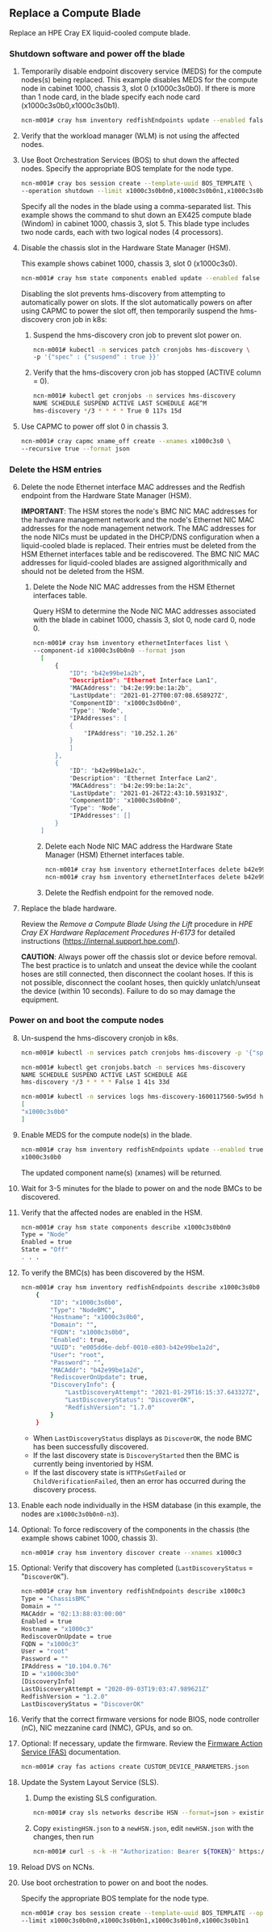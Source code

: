 

## Replace a Compute Blade

Replace an HPE Cray EX liquid-cooled compute blade.

### Shutdown software and power off the blade

1. Temporarily disable endpoint discovery service (MEDS) for the compute nodes(s) being replaced.
   This example disables MEDS for the compute node in cabinet 1000, chassis 3, slot 0 (x1000c3s0b0). If there is more than 1 node card, in the blade specify each node card (x1000c3s0b0,x1000c3s0b1).

   ```bash
   ncn-m001# cray hsm inventory redfishEndpoints update --enabled false x1000c3s0b0
   ```

2. Verify that the workload manager (WLM) is not using the affected nodes.

3. Use Boot Orchestration Services (BOS) to shut down the affected nodes. Specify the appropriate BOS template for the node type.

   ```bash
   ncn-m001# cray bos session create --template-uuid BOS_TEMPLATE \
   --operation shutdown --limit x1000c3s0b0n0,x1000c3s0b0n1,x1000c3s0b1n0,x1000c3s0b1n1
   ```

   Specify all the nodes in the blade using a comma-separated list. This example shows the command to shut down an EX425 compute blade (Windom) in cabinet 1000, chassis 3, slot 5. This blade type includes two node cards, each with two logical nodes (4 processors).

4. Disable the chassis slot in the Hardware State Manager (HSM).

   This example shows cabinet 1000, chassis 3, slot 0 (x1000c3s0).

   ```bash
   ncn-m001# cray hsm state components enabled update --enabled false x1000c3s0
   ```

   Disabling the slot prevents hms-discovery from attempting to automatically power on slots. If the slot
   automatically powers on after using CAPMC to power the slot off, then temporarily suspend the hms-discovery cron job in k8s:

   1. Suspend the hms-discovery cron job to prevent slot power on.

      ```bash
      ncn-m001# kubectl -n services patch cronjobs hms-discovery \
      -p '{"spec" : {"suspend" : true }}'
      ```

   2. Verify that the hms-discovery cron job has stopped (ACTIVE column = 0).

      ```bash
      ncn-m001# kubectl get cronjobs -n services hms-discovery
      NAME SCHEDULE SUSPEND ACTIVE LAST SCHEDULE AGE^M
      hms-discovery */3 * * * * True 0 117s 15d
      ```

5. Use CAPMC to power off slot 0 in chassis 3.

   ```bash
   ncn-m001# cray capmc xname_off create --xnames x1000c3s0 \
   --recursive true --format json
   ```

### Delete the HSM entries

6. Delete the node Ethernet interface MAC addresses and the Redfish endpoint from the Hardware State
   Manager (HSM).

   **IMPORTANT**: The HSM stores the node's BMC NIC MAC addresses for the hardware management
   network and the node's Ethernet NIC MAC addresses for the node management network. The MAC
   addresses for the node NICs must be updated in the DHCP/DNS configuration when a liquid-cooled
   blade is replaced. Their entries must be deleted from the HSM Ethernet interfaces table and be rediscovered. The BMC NIC MAC addresses for liquid-cooled blades are assigned algorithmically
   and should not be deleted from the HSM.

   1. Delete the Node NIC MAC addresses from the HSM Ethernet interfaces table.

      Query HSM to determine the Node NIC MAC addresses associated with the blade in cabinet 1000, chassis 3, slot 0, node card 0, node 0.

      ```bash
      ncn-m001# cray hsm inventory ethernetInterfaces list \
      --component-id x1000c3s0b0n0 --format json
        [
            {
                "ID": "b42e99be1a2b",
                "Description": "Ethernet Interface Lan1",
                "MACAddress": "b4:2e:99:be:1a:2b",
                "LastUpdate": "2021-01-27T00:07:08.658927Z",
                "ComponentID": "x1000c3s0b0n0",
                "Type": "Node",
                "IPAddresses": [
                {
                    "IPAddress": "10.252.1.26"
                }
                ]
            },
            {
                "ID": "b42e99be1a2c",
                "Description": "Ethernet Interface Lan2",
                "MACAddress": "b4:2e:99:be:1a:2c",
                "LastUpdate": "2021-01-26T22:43:10.593193Z",
                "ComponentID": "x1000c3s0b0n0",
                "Type": "Node",
                "IPAddresses": []
            }
        ]
      ```

      2. Delete each Node NIC MAC address the Hardware State Manager (HSM) Ethernet interfaces table.

         ```bash
         ncn-m001# cray hsm inventory ethernetInterfaces delete b42e99be1a2b
         ncn-m001# cray hsm inventory ethernetInterfaces delete b42e99be1a2c
         ```

      3. Delete the Redfish endpoint for the removed node.

7. Replace the blade hardware.

   Review the *Remove a Compute Blade Using the Lift* procedure in *HPE Cray EX Hardware Replacement Procedures H-6173* for detailed instructions (https://internal.support.hpe.com/).

   **CAUTION**: Always power off the chassis slot or device before removal. The best practice is to unlatch
   and unseat the device while the coolant hoses are still connected, then disconnect the coolant hoses.
   If this is not possible, disconnect the coolant hoses, then quickly unlatch/unseat the device (within 10
   seconds). Failure to do so may damage the equipment.

### Power on and boot the compute nodes

8. Un-suspend the hms-discovery cronjob in k8s.

   ```bash
   ncn-m001# kubectl -n services patch cronjobs hms-discovery -p '{"spec" : {"suspend" : false }}'

   ncn-m001# kubectl get cronjobs.batch -n services hms-discovery
   NAME SCHEDULE SUSPEND ACTIVE LAST SCHEDULE AGE
   hms-discovery */3 * * * * False 1 41s 33d

   ncn-m001# kubectl -n services logs hms-discovery-1600117560-5w95d hms-discovery | grep "Mountain discovery finished" | jq '.discoveredXnames'
   [
   "x1000c3s0b0"
   ]
   ```

9. Enable MEDS for the compute node(s) in the blade.

   ```bash
   ncn-m001# cray hsm inventory redfishEndpoints update --enabled true --rediscover-on-update true
   x1000c3s0b0
   ```

   The updated component name(s) (xnames) will be returned.

10. Wait for 3-5 minutes for the blade to power on and the node BMCs to be discovered.

11. Verify that the affected nodes are enabled in the HSM.

    ```bash
    ncn-m001# cray hsm state components describe x1000c3s0b0n0
    Type = "Node"
    Enabled = true
    State = "Off"
    . . .
    ```

12. To verify the BMC(s) has been discovered by the HSM.

    ```bash
    ncn-m001# cray hsm inventory redfishEndpoints describe x1000c3s0b0 --format json
        {
            "ID": "x1000c3s0b0",
            "Type": "NodeBMC",
            "Hostname": "x1000c3s0b0",
            "Domain": "",
            "FQDN": "x1000c3s0b0",
            "Enabled": true,
            "UUID": "e005dd6e-debf-0010-e803-b42e99be1a2d",
            "User": "root",
            "Password": "",
            "MACAddr": "b42e99be1a2d",
            "RediscoverOnUpdate": true,
            "DiscoveryInfo": {
                "LastDiscoveryAttempt": "2021-01-29T16:15:37.643327Z",
                "LastDiscoveryStatus": "DiscoverOK",
                "RedfishVersion": "1.7.0"
            }
        }
    ```

    - When `LastDiscoveryStatus` displays as `DiscoverOK`, the node BMC has been successfully discovered.
    -  If the last discovery state is `DiscoveryStarted` then the BMC is currently being inventoried by HSM.
    - If the last discovery state is `HTTPsGetFailed` or `ChildVerificationFailed`, then an error has
      occurred during the discovery process.

13. Enable each node individually in the HSM database (in this example, the nodes are `x1000c3s0b0n0-n3`).

14. Optional: To force rediscovery of the components in the chassis (the example shows cabinet 1000, chassis 3).

    ```bash
    ncn-m001# cray hsm inventory discover create --xnames x1000c3
    ```

15. Optional: Verify that discovery has completed (`LastDiscoveryStatus` = "`DiscoverOK`").

    ```bash
    ncn-m001# cray hsm inventory redfishEndpoints describe x1000c3
    Type = "ChassisBMC"
    Domain = ""
    MACAddr = "02:13:88:03:00:00"
    Enabled = true
    Hostname = "x1000c3"
    RediscoverOnUpdate = true
    FQDN = "x1000c3"
    User = "root"
    Password = ""
    IPAddress = "10.104.0.76"
    ID = "x1000c3b0"
    [DiscoveryInfo]
    LastDiscoveryAttempt = "2020-09-03T19:03:47.989621Z"
    RedfishVersion = "1.2.0"
    LastDiscoveryStatus = "DiscoverOK"
    ```

16. Verify that the correct firmware versions for node BIOS, node controller (nC), NIC mezzanine card (NMC), GPUs, and so on.

17. Optional: If necessary, update the firmware. Review the [Firmware Action Service (FAS)](../firmware/FAS_Admin_Procedures.md) documentation.

    ```bash
    ncn-m001# cray fas actions create CUSTOM_DEVICE_PARAMETERS.json
    ```

18. Update the System Layout Service (SLS).

    1. Dump the existing SLS configuration.

       ```bash
       ncn-m001# cray sls networks describe HSN --format=json > existingHSN.json
       ```

    2. Copy `existingHSN.json` to a `newHSN.json`, edit `newHSN.json` with the changes, then run

       ```bash
       ncn-m001# curl -s -k -H "Authorization: Bearer ${TOKEN}" https://API_SYSTEM/apis/sls/v1/networks/HSN -X PUT -d @newHSN.json
       ```

19. Reload DVS on NCNs.

20. Use boot orchestration to power on and boot the nodes.

    Specify the appropriate BOS template for the node type.

    ```bash
    ncn-m001# cray bos session create --template-uuid BOS_TEMPLATE --operation reboot \
    --limit x1000c3s0b0n0,x1000c3s0b0n1,x1000c3s0b1n0,x1000c3s0b1n1
    ```





